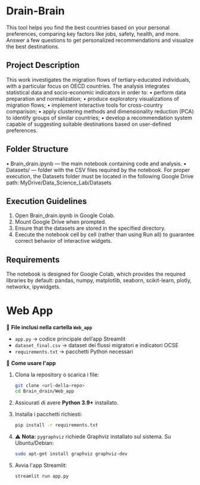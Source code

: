 # Drain-Brain
This tool helps you find the best countries based on your personal preferences, comparing key factors like jobs, safety, health, and more. Answer a few questions to get personalized recommendations and visualize the best destinations.

## Project Description
This work investigates the migration flows of tertiary-educated individuals, with a particular focus
on OECD countries. The analysis integrates statistical data and socio-economic indicators in order
to:
• perform data preparation and normalization;
• produce exploratory visualizations of migration flows;
• implement interactive tools for cross-country comparison;
• apply clustering methods and dimensionality reduction (PCA) to identify groups of similar
countries;
• develop a recommendation system capable of suggesting suitable destinations based on
user-defined preferences.

## Folder Structure
• Brain_drain.ipynb — the main notebook containing code and analysis.
• Datasets/ — folder with the CSV files required by the notebook.
For proper execution, the Datasets folder must be located in the following Google Drive path:
MyDrive/Data_Science_Lab/Datasets

## Execution Guidelines
1. Open Brain_drain.ipynb in Google Colab.
2. Mount Google Drive when prompted.
3. Ensure that the datasets are stored in the specified directory.
4. Execute the notebook cell by cell (rather than using Run all) to guarantee correct behavior of
interactive widgets.

## Requirements
The notebook is designed for Google Colab, which provides the required libraries by default:
pandas, numpy, matplotlib, seaborn, scikit-learn, plotly, networkx, ipywidgets.




# Web App

📁 **File inclusi nella cartella `Web_app`**

* `app.py` → codice principale dell’app Streamlit
* `dataset_final.csv` → dataset dei flussi migratori e indicatori OCSE
* `requirements.txt` → pacchetti Python necessari

🚀 **Come usare l'app**

1. Clona la repository o scarica i file:

   ```bash
   git clone <url-della-repo>
   cd Brain_drain/Web_app
   ```

2. Assicurati di avere **Python 3.9+** installato.

3. Installa i pacchetti richiesti:

   ```bash
   pip install -r requirements.txt
   ```

4. ⚠️ **Nota:** `pygraphviz` richiede Graphviz installato sul sistema. Su Ubuntu/Debian:

   ```bash
   sudo apt-get install graphviz graphviz-dev
   ```

5. Avvia l'app Streamlit:

   ```bash
   streamlit run app.py
   ```

